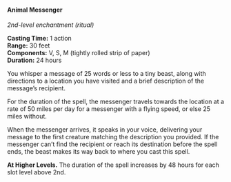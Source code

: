 #### Animal Messenger
<!-- markdownlint-disable link-image-reference-definitions -->
[_metadata_:spell_school]:- "enchantment"
[_metadata_:spell_level]:- "1"
[_metadata_:casting_time_amount]:- "1"
[_metadata_:casting_time_unit]:- "action"
[_metadata_:ritual]:- "true"
[_metadata_:range]:- "30 feet"
[_metadata_:target]:- "1 tiny beast"
[_metadata_:components_verbal]:- "true"
[_metadata_:components_somatic]:- "true"
[_metadata_:components_material]:- "true"
[_metadata_:components_material_description]:- "tightly rolled strip of paper"
[_metadata_:concentration]:- "false"
[_metadata_:duration]:- "24 hours"
[_metadata_:spell_origin]:- "a5e_srd"
<!-- markdownlint-disable-next-line no-emphasis-as-heading -->
_2nd-level enchantment (ritual)_

**Casting Time:** 1 action \
**Range:** 30 feet \
**Components:** V, S, M (tightly rolled strip of paper) \
**Duration:** 24 hours

You whisper a message of 25 words or less to a tiny beast, along with directions to a location you have visited and a brief description of the message’s recipient.

For the duration of the spell, the messenger travels towards the location at a rate of 50 miles per day for a messenger with a flying speed, or else 25 miles without.

When the messenger arrives, it speaks in your voice, delivering your message to the first creature matching the description you provided.
If the messenger can’t find the recipient or reach its destination before the spell ends, the beast makes its way back to where you cast this spell.

**At Higher Levels.**
The duration of the spell increases by 48 hours for each slot level above 2nd.

